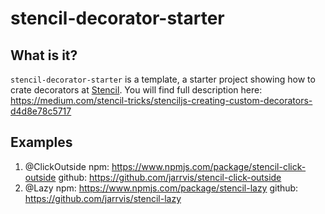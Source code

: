 # stencil-decorator-starter

## What is it?

`stencil-decorator-starter` is a template, a starter project showing how to crate decorators at [Stencil](https://stenciljs.com/). You will find full description here:
 https://medium.com/stencil-tricks/stenciljs-creating-custom-decorators-d4d8e78c5717

## Examples

  1. @ClickOutside
    npm: https://www.npmjs.com/package/stencil-click-outside
    github: https://github.com/jarrvis/stencil-click-outside
  2. @Lazy
    npm: https://www.npmjs.com/package/stencil-lazy
    github: https://github.com/jarrvis/stencil-lazy